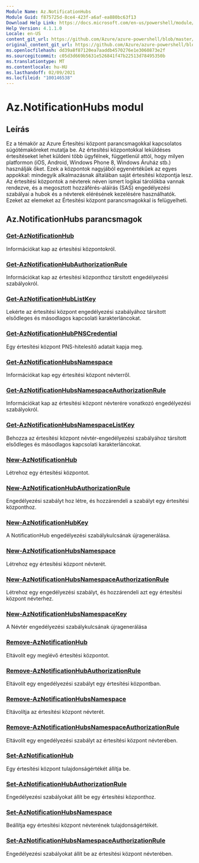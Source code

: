 ```yaml
---
Module Name: Az.NotificationHubs
Module Guid: f875725d-8ce4-423f-a6af-ea880bc63f13
Download Help Link: https://docs.microsoft.com/en-us/powershell/module/az.notificationhubs
Help Version: 4.1.1.0
Locale: en-US
content_git_url: https://github.com/Azure/azure-powershell/blob/master/src/NotificationHubs/NotificationHubs/help/Az.NotificationHubs.md
original_content_git_url: https://github.com/Azure/azure-powershell/blob/master/src/NotificationHubs/NotificationHubs/help/Az.NotificationHubs.md
ms.openlocfilehash: dd39a8f87120ea7aaddb4570276e1e3060873e2f
ms.sourcegitcommit: c05d3d669b5631e526841f47b22513d78495350b
ms.translationtype: MT
ms.contentlocale: hu-HU
ms.lasthandoff: 02/09/2021
ms.locfileid: "100146538"
---
```

# Az.NotificationHubs modul
## Leírás
Ez a témakör az Azure Értesítési központ parancsmagokkal kapcsolatos súgótémaköreket mutatja be. Az értesítési központokkal leküldéses értesítéseket lehet küldeni több ügyfélnek, függetlenül attól, hogy milyen platformon (iOS, Android, Windows Phone 8, Windows Áruház stb.) használják őket. Ezek a központok nagyjából egyenértékűek az egyes appokkal: mindegyik alkalmazásnak általában saját értesítési központja lesz. Az értesítési központok a névterek néven ismert logikai tárolókba vannak rendezve, és a megosztott hozzáférés-aláírás (SAS) engedélyezési szabályai a hubok és a névterek elérésének kezelésére használhatók. Ezeket az elemeket az Értesítési központ parancsmagokkal is felügyelheti.

## Az.NotificationHubs parancsmagok
### [Get-AzNotificationHub](Get-AzNotificationHub.md)
Információkat kap az értesítési központokról.

### [Get-AzNotificationHubAuthorizationRule](Get-AzNotificationHubAuthorizationRule.md)
Információkat kap az értesítési központhoz társított engedélyezési szabályokról.

### [Get-AzNotificationHubListKey](Get-AzNotificationHubListKey.md)
Lekérte az értesítési központ engedélyezési szabályához társított elsődleges és másodlagos kapcsolati karakterláncokat.

### [Get-AzNotificationHubPNSCredential](Get-AzNotificationHubPNSCredential.md)
Egy értesítési központ PNS-hitelesítő adatait kapja meg.

### [Get-AzNotificationHubsNamespace](Get-AzNotificationHubsNamespace.md)
Információkat kap egy értesítési központ névterről.

### [Get-AzNotificationHubsNamespaceAuthorizationRule](Get-AzNotificationHubsNamespaceAuthorizationRule.md)
Információkat kap az értesítési központ névterére vonatkozó engedélyezési szabályokról.

### [Get-AzNotificationHubsNamespaceListKey](Get-AzNotificationHubsNamespaceListKey.md)
Behozza az értesítési központ névtér-engedélyezési szabályához társított elsődleges és másodlagos kapcsolati karakterláncokat.

### [New-AzNotificationHub](New-AzNotificationHub.md)
Létrehoz egy értesítési központot.

### [New-AzNotificationHubAuthorizationRule](New-AzNotificationHubAuthorizationRule.md)
Engedélyezési szabályt hoz létre, és hozzárendeli a szabályt egy értesítési központhoz.

### [New-AzNotificationHubKey](New-AzNotificationHubKey.md)
A NotificationHub engedélyezési szabálykulcsának újragenerálása.

### [New-AzNotificationHubsNamespace](New-AzNotificationHubsNamespace.md)
Létrehoz egy értesítési központ névterét.

### [New-AzNotificationHubsNamespaceAuthorizationRule](New-AzNotificationHubsNamespaceAuthorizationRule.md)
Létrehoz egy engedélyezési szabályt, és hozzárendeli azt egy értesítési központ névterhez.

### [New-AzNotificationHubsNamespaceKey](New-AzNotificationHubsNamespaceKey.md)
A Névtér engedélyezési szabálykulcsának újragenerálása

### [Remove-AzNotificationHub](Remove-AzNotificationHub.md)
Eltávolít egy meglévő értesítési központot.

### [Remove-AzNotificationHubAuthorizationRule](Remove-AzNotificationHubAuthorizationRule.md)
Eltávolít egy engedélyezési szabályt egy értesítési központban.

### [Remove-AzNotificationHubsNamespace](Remove-AzNotificationHubsNamespace.md)
Eltávolítja az értesítési központ névterét.

### [Remove-AzNotificationHubsNamespaceAuthorizationRule](Remove-AzNotificationHubsNamespaceAuthorizationRule.md)
Eltávolít egy engedélyezési szabályt az értesítési központ névterében.

### [Set-AzNotificationHub](Set-AzNotificationHub.md)
Egy értesítési központ tulajdonságértékét állítja be.

### [Set-AzNotificationHubAuthorizationRule](Set-AzNotificationHubAuthorizationRule.md)
Engedélyezési szabályokat állít be egy értesítési központhoz.

### [Set-AzNotificationHubsNamespace](Set-AzNotificationHubsNamespace.md)
Beállítja egy értesítési központ névterének tulajdonságértékét.

### [Set-AzNotificationHubsNamespaceAuthorizationRule](Set-AzNotificationHubsNamespaceAuthorizationRule.md)
Engedélyezési szabályokat állít be az értesítési központ névterében.

